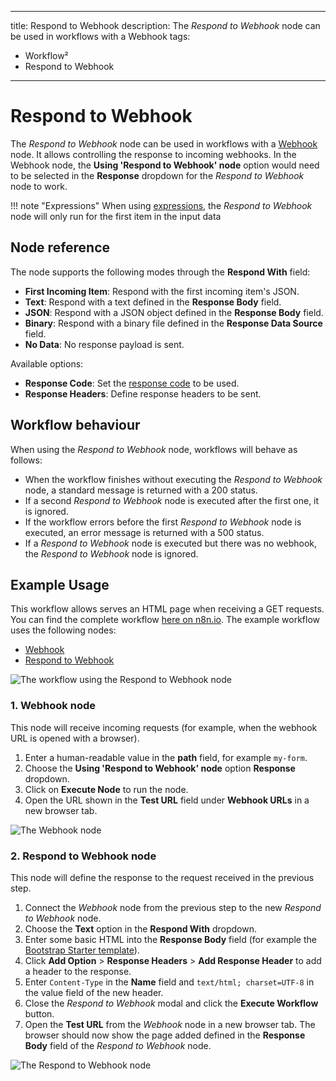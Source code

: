 
---
title: Respond to Webhook
description: The *Respond to Webhook* node can be used in workflows with a Webhook
tags:
  - Workflow²
  - Respond to Webhook
---

# Respond to Webhook

The *Respond to Webhook* node can be used in workflows with a [Webhook](/workflow/integrations/core-nodes/n8n-nodes-base.webhook/) node. It allows controlling the response to incoming webhooks. In the Webhook node, the **Using 'Respond to Webhook' node** option would need to be selected in the **Response** dropdown for the *Respond to Webhook* node to work.

!!! note "Expressions"
    When using [expressions](/code-examples/expressions/), the *Respond to Webhook* node will only run for the first item in the input data


## Node reference

The node supports the following modes through the **Respond With** field:

- **First Incoming Item**: Respond with the first incoming item's JSON.
- **Text**: Respond with a text defined in the **Response Body** field.
- **JSON**: Respond with a JSON object defined in the **Response Body** field.
- **Binary**: Respond with a binary file defined in the **Response Data Source** field.
- **No Data**: No response payload is sent.

Available options:

- **Response Code**: Set the [response code](https://developer.mozilla.org/en-US/docs/Web/HTTP/Status) to be used.
- **Response Headers**: Define response headers to be sent.

## Workflow behaviour

When using the *Respond to Webhook* node, workflows will behave as follows:

- When the workflow finishes without executing the *Respond to Webhook* node, a standard message is returned with a 200 status.
- If a second *Respond to Webhook* node is executed after the first one, it is ignored.
- If the workflow errors before the first *Respond to Webhook* node is executed, an error message is returned with a 500 status.
- If a *Respond to Webhook* node is executed but there was no webhook, the *Respond to Webhook* node is ignored.

## Example Usage

This workflow allows serves an HTML page when receiving a GET requests. You can find the complete workflow [here on n8n.io](https://n8n.io/workflows/1306). The example workflow uses the following nodes:

- [Webhook](/workflow/integrations/core-nodes/n8n-nodes-base.webhook/)
- [Respond to Webhook]()

![The workflow using the Respond to Webhook node](/_images/integrations/core-nodes/respondtowebhook/workflow.png)

### 1. Webhook node

This node will receive incoming requests (for example, when the webhook URL is opened with a browser).

1. Enter a human-readable value in the **path** field, for example `my-form`.
2. Choose the **Using 'Respond to Webhook' node** option **Response** dropdown.
3. Click on **Execute Node** to run the node.
4. Open the URL shown in the **Test URL** field under **Webhook URLs** in a new browser tab.

![The Webhook node](/_images/integrations/core-nodes/respondtowebhook/webhook_node.png)

### 2. Respond to Webhook node

This node will define the response to the request received in the previous step.

1. Connect the *Webhook* node from the previous step to the new *Respond to Webhook* node.
2. Choose the **Text** option in the **Respond With** dropdown.
3. Enter some basic HTML into the **Response Body** field (for example the [Bootstrap Starter template](https://getbootstrap.com/docs/5.1/getting-started/introduction/#starter-template)).
4. Click **Add Option** > **Response Headers** > **Add Response Header** to add a header to the response.
5. Enter `Content-Type` in the **Name** field and `text/html; charset=UTF-8` in the value field of the new header.
6. Close the *Respond to Webhook* modal and click the **Execute Workflow** button.
7. Open the **Test URL** from the *Webhook* node in a new browser tab. The browser should now show the page added defined in the **Response Body** field of the *Respond to Webhook* node.

![The Respond to Webhook node](/_images/integrations/core-nodes/respondtowebhook/respond_to_webhook_node.png)

